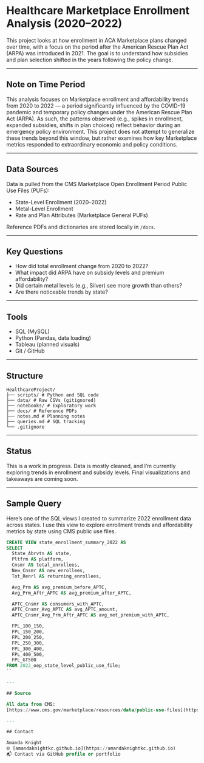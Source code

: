 # Healthcare Marketplace Enrollment Analysis (2020–2022)

This project looks at how enrollment in ACA Marketplace plans changed over time, with a focus on the period after the American Rescue Plan Act (ARPA) was introduced in 2021. The goal is to understand how subsidies and plan selection shifted in the years following the policy change.

---

## Note on Time Period

This analysis focuses on Marketplace enrollment and affordability trends from 2020 to 2022 — a period significantly influenced by the COVID-19 pandemic and temporary policy changes under the American Rescue Plan Act (ARPA). As such, the patterns observed (e.g., spikes in enrollment, expanded subsidies, shifts in plan choices) reflect behavior during an emergency policy environment. This project does not attempt to generalize these trends beyond this window, but rather examines how key Marketplace metrics responded to extraordinary economic and policy conditions.

---

## Data Sources

Data is pulled from the CMS Marketplace Open Enrollment Period Public Use Files (PUFs):

- State-Level Enrollment (2020–2022)
- Metal-Level Enrollment
- Rate and Plan Attributes (Marketplace General PUFs)

Reference PDFs and dictionaries are stored locally in `/docs`.

---

## Key Questions

- How did total enrollment change from 2020 to 2022?
- What impact did ARPA have on subsidy levels and premium affordability?
- Did certain metal levels (e.g., Silver) see more growth than others?
- Are there noticeable trends by state?

---

## Tools

- SQL (MySQL)
- Python (Pandas, data loading)
- Tableau (planned visuals)
- Git / GitHub

---

## Structure

```
HealthcareProject/
├── scripts/ # Python and SQL code
├── data/ # Raw CSVs (gitignored)
├── notebooks/ # Exploratory work
├── docs/ # Reference PDFs
├── notes.md # Planning notes
├── queries.md # SQL tracking
└── .gitignore
```

---

## Status

This is a work in progress. Data is mostly cleaned, and I’m currently exploring trends in enrollment and subsidy levels. Final visualizations and takeaways are coming soon.

---

## Sample Query

Here’s one of the SQL views I created to summarize 2022 enrollment data across states. I use this view to explore enrollment trends and affordability metrics by state using CMS public use files.

```sql
CREATE VIEW state_enrollment_summary_2022 AS
SELECT
  State_Abrvtn AS state,
  Pltfrm AS platform,
  Cnsmr AS total_enrollees,
  New_Cnsmr AS new_enrollees,
  Tot_Renrl AS returning_enrollees,

  Avg_Prm AS avg_premium_before_APTC,
  Avg_Prm_Aftr_APTC AS avg_premium_after_APTC,

  APTC_Cnsmr AS consumers_with_APTC,
  APTC_Cnsmr_Avg_APTC AS avg_APTC_amount,
  APTC_Cnsmr_Avg_Prm_Aftr_APTC AS avg_net_premium_with_APTC,

  FPL_100_150,
  FPL_150_200,
  FPL_200_250,
  FPL_250_300,
  FPL_300_400,
  FPL_400_500,
  FPL_GT500
FROM 2022_oep_state_level_public_use_file;
``

---

## Source

All data from CMS:  
[https://www.cms.gov/marketplace/resources/data/public-use-files](https://www.cms.gov/marketplace/resources/data/public-use-files)

---

## Contact

Amanda Knight  
🌐 [amandaknightkc.github.io](https://amandaknightkc.github.io)  
📬 Contact via GitHub profile or portfolio
